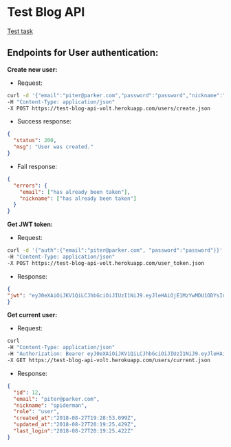 # Test Blog API 

[Test task](https://drive.google.com/file/d/0B9gbscdfWqaqMnZPb2NOZjREQ3M/edit)

## Endpoints for User authentication:

**Create new user:**

 - Request: 
 ```bash
 curl -d '{"email":"piter@parker.com","password":"password","nickname":"spiderman"}'
-H "Content-Type: application/json"
-X POST https://test-blog-api-volt.herokuapp.com/users/create.json
```

- Success response:
```json
{
  "status": 200,
  "msg": "User was created."
}
```

- Fail response:
```json
{
  "errors": {
    "email": ["has already been taken"],
    "nickname": ["has already been taken"]
  }
}
```

**Get JWT token:**

 - Request: 
 ```bash
 curl -d '{"auth":{"email":"piter@parker.com", "password":"password"}}'
-H "Content-Type: application/json"
-X POST https://test-blog-api-volt.herokuapp.com/user_token.json
```
- Response:
```json
{
"jwt": "eyJ0eXAiOiJKV1QiLCJhbGciOiJIUzI1NiJ9.eyJleHAiOjE1MzYwMDU1ODYsInN1YiI6MTJ9.4Wi-KhFjRP8jgeSlcur6YO7ioz0tWhu2nwIXM8dUxlU"
}
```
**Get current user:**

 - Request: 
 ```bash 
 curl 
-H "Content-Type: application/json"
-H "Authorization: Bearer eyJ0eXAiOiJKV1QiLCJhbGciOiJIUzI1NiJ9.eyJleHAiOjE1MzYwMDU1ODYsInN1YiI6MTJ9.4Wi-KhFjRP8jgeSlcur6YO7ioz0tWhu2nwIXM8dUxlU"
-X GET https://test-blog-api-volt.herokuapp.com/users/current.json
```
- Response:
```json
{
  "id": 12,
  "email": "piter@parker.com", 
  "nickname": "spiderman",
  "role": "user",
  "created_at":"2018-08-27T19:28:53.099Z",
  "updated_at":"2018-08-27T20:19:25.429Z",
  "last_login":"2018-08-27T20:19:25.422Z"
}
```
